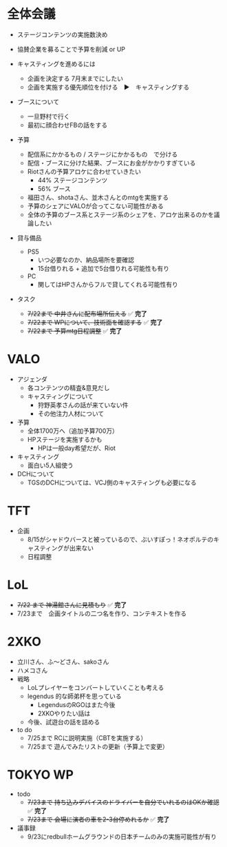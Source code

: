 # 全体会議
- ステージコンテンツの実施数決め

- 協賛企業を募ることで予算を削減 or UP

* キャスティングを進めるには
	* 企画を決定する 7月末までにしたい
	* 企画を実施する優先順位を付ける　▶　キャスティングする

* ブースについて
	* 一旦野村で行く
	* 最初に顔合わせFBの話をする

* 予算
	* 配信系にかかるもの / ステージにかかるもの　で分ける
	* 配信・ブースに分けた結果、ブースにお金がかかりすぎている
	* Riotさんの予算アロケに合わせていきたい
		* 44% ステージコンテンツ
		* 56% ブース
	* 福田さん、shotaさん、並木さんとのmtgを実施する
	* 予算のシェアにVALOが合ってこない可能性がある
	* 全体の予算のブース系とステージ系のシェアを、アロケ出来るのかを議論したい

* 貸与備品
	* PS5
		* いつ必要なのか、納品場所を要確認
		* 15台借りれる + 追加で5台借りれる可能性も有り
	* PC
		* 関してはHPさんからフルで貸してくれる可能性有り


* タスク
	* ~~7/22まで 中井さんに配布場所伝える~~ ✅ **完了**
	* ~~7/22まで WPについて、技術面を確認する~~ ✅ **完了**
	* ~~7/22まで 予算mtg日程調整~~ ✅ **完了**

# VALO

* アジェンダ
	* 各コンテンツの精査&意見だし
	* キャスティングについて
		* 狩野英孝さんの話が来ていない件
		* その他注力人材について
* 予算
	* 全体1700万へ（追加予算700万）
	* HPステージを実施するかも
		* HPは一般day希望だが、Riot
* キャスティング
	* 面白い5人組使う
* DCHについて
	* TGSのDCHについては、VCJ側のキャスティングも必要になる

# TFT
* 企画
	* 8/15がシャドウバースと被っているので、ぶいすぽっ！ネオポルテのキャスティングが出来ない
	* 日程調整

# LoL 
* ~~7/22 まで 神湯館さんに見積もり~~ ✅ **完了**
* 7/23まで　企画タイトルの二つ名を作り、コンテキストを作る

# 2XKO
* 立川さん、ふ～どさん、sakoさん
* ハメコさん
* 戦略
	* LoLプレイヤーをコンバートしていくことも考える
	* legendus 的な師弟杯を思っている
		* LegendusのRGOはまた今後
		* 2XKOやりたい話は
	* 今後、試遊台の話を詰める
* to do
	* 7/25まで RCに説明実施（CBTを実施する）
	* 7/25まで 遊んでみたリストの更新（予算上で変更）

# TOKYO WP

- todo 
	- ~~7/23まで 持ち込みデバイスのドライバーを自分でいれるのはOKか確認~~ ✅ **完了**
	- ~~7/23まで 会場に演者の車を2-3台停めれるか~~ ✅ **完了**
- 議事録
	- 9/23にredbullホームグラウンドの日本チームのみの実施可能性が有り
